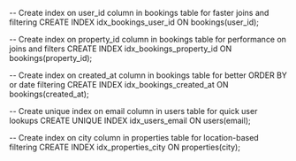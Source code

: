 -- Create index on user_id column in bookings table for faster joins and filtering
CREATE INDEX idx_bookings_user_id ON bookings(user_id);

-- Create index on property_id column in bookings table for performance on joins and filters
CREATE INDEX idx_bookings_property_id ON bookings(property_id);

-- Create index on created_at column in bookings table for better ORDER BY or date filtering
CREATE INDEX idx_bookings_created_at ON bookings(created_at);

-- Create unique index on email column in users table for quick user lookups
CREATE UNIQUE INDEX idx_users_email ON users(email);

-- Create index on city column in properties table for location-based filtering
CREATE INDEX idx_properties_city ON properties(city);
